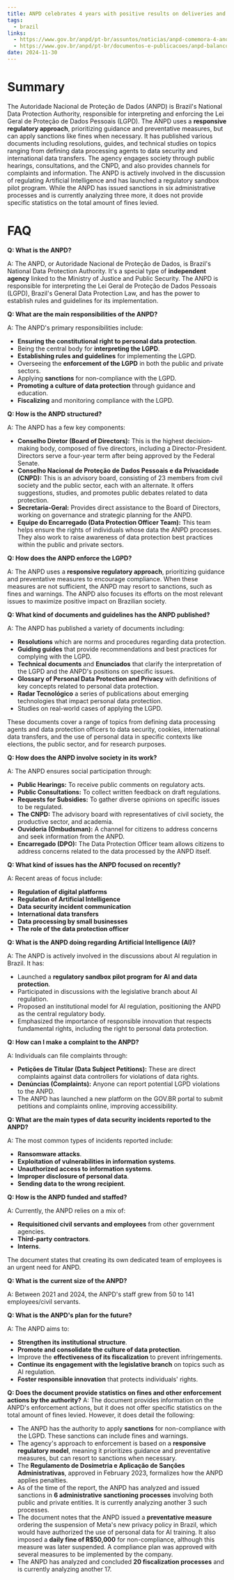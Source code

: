 ```yaml
---
title: ANPD celebrates 4 years with positive results on deliveries and promise of advances in regulation
tags:
  - brazil
links:
  - https://www.gov.br/anpd/pt-br/assuntos/noticias/anpd-comemora-4-anos-com-balanco-positivo-das-entregas-e-promessa-de-avancos-na-regulamentacao
  - https://www.gov.br/anpd/pt-br/documentos-e-publicacoes/anpd-balanco-4-anos.pdf
date: 2024-11-30
---
```

# Summary

The Autoridade Nacional de Proteção de Dados (ANPD) is Brazil's National Data Protection Authority, responsible for interpreting and enforcing the Lei Geral de Proteção de Dados Pessoais (LGPD). The ANPD uses a **responsive regulatory approach**, prioritizing guidance and preventative measures, but can apply sanctions like fines when necessary. It has published various documents including resolutions, guides, and technical studies on topics ranging from defining data processing agents to data security and international data transfers. The agency engages society through public hearings, consultations, and the CNPD, and also provides channels for complaints and information. The ANPD is actively involved in the discussion of regulating Artificial Intelligence and has launched a regulatory sandbox pilot program. While the ANPD has issued sanctions in six administrative processes and is currently analyzing three more, it does not provide specific statistics on the total amount of fines levied.

# FAQ

**Q: What is the ANPD?**

A: The ANPD, or Autoridade Nacional de Proteção de Dados, is Brazil's National Data Protection Authority. It's a special type of **independent agency** linked to the Ministry of Justice and Public Security. The ANPD is responsible for interpreting the Lei Geral de Proteção de Dados Pessoais (LGPD), Brazil's General Data Protection Law, and has the power to establish rules and guidelines for its implementation.

**Q: What are the main responsibilities of the ANPD?**

A: The ANPD's primary responsibilities include:

- **Ensuring the constitutional right to personal data protection**.
- Being the central body for **interpreting the LGPD**.
- **Establishing rules and guidelines** for implementing the LGPD.
- Overseeing the **enforcement of the LGPD** in both the public and private sectors.
- Applying **sanctions** for non-compliance with the LGPD.
- **Promoting a culture of data protection** through guidance and education.
- **Fiscalizing** and monitoring compliance with the LGPD.

**Q: How is the ANPD structured?**

A: The ANPD has a few key components:

- **Conselho Diretor (Board of Directors):** This is the highest decision-making body, composed of five directors, including a Director-President. Directors serve a four-year term after being approved by the Federal Senate.
- **Conselho Nacional de Proteção de Dados Pessoais e da Privacidade (CNPD):** This is an advisory board, consisting of 23 members from civil society and the public sector, each with an alternate. It offers suggestions, studies, and promotes public debates related to data protection.
- **Secretaria-Geral:** Provides direct assistance to the Board of Directors, working on governance and strategic planning for the ANPD.
- **Equipe do Encarregado (Data Protection Officer Team):** This team helps ensure the rights of individuals whose data the ANPD processes. They also work to raise awareness of data protection best practices within the public and private sectors.

**Q: How does the ANPD enforce the LGPD?**

A: The ANPD uses a **responsive regulatory approach**, prioritizing guidance and preventative measures to encourage compliance. When these measures are not sufficient, the ANPD may resort to sanctions, such as fines and warnings. The ANPD also focuses its efforts on the most relevant issues to maximize positive impact on Brazilian society.

**Q: What kind of documents and guidelines has the ANPD published?**

A: The ANPD has published a variety of documents including:

- **Resolutions** which are norms and procedures regarding data protection.
- **Guiding guides** that provide recommendations and best practices for complying with the LGPD.
- **Technical documents** and **Enunciados** that clarify the interpretation of the LGPD and the ANPD's positions on specific issues.
- **Glossary of Personal Data Protection and Privacy** with definitions of key concepts related to personal data protection.
- **Radar Tecnológico** a series of publications about emerging technologies that impact personal data protection.
- Studies on real-world cases of applying the LGPD.

These documents cover a range of topics from defining data processing agents and data protection officers to data security, cookies, international data transfers, and the use of personal data in specific contexts like elections, the public sector, and for research purposes.

**Q: How does the ANPD involve society in its work?**

A: The ANPD ensures social participation through:

- **Public Hearings:** To receive public comments on regulatory acts.
- **Public Consultations:** To collect written feedback on draft regulations.
- **Requests for Subsidies:** To gather diverse opinions on specific issues to be regulated.
- **The CNPD:** The advisory board with representatives of civil society, the productive sector, and academia.
- **Ouvidoria (Ombudsman):** A channel for citizens to address concerns and seek information from the ANPD.
- **Encarregado (DPO):** The Data Protection Officer team allows citizens to address concerns related to the data processed by the ANPD itself.

**Q: What kind of issues has the ANPD focused on recently?**

A: Recent areas of focus include:

- **Regulation of digital platforms**
- **Regulation of Artificial Intelligence**
- **Data security incident communication**
- **International data transfers**
- **Data processing by small businesses**
- **The role of the data protection officer**

**Q: What is the ANPD doing regarding Artificial Intelligence (AI)?**

A: The ANPD is actively involved in the discussions about AI regulation in Brazil. It has:

- Launched a **regulatory sandbox pilot program for AI and data protection**.
- Participated in discussions with the legislative branch about AI regulation.
- Proposed an institutional model for AI regulation, positioning the ANPD as the central regulatory body.
- Emphasized the importance of responsible innovation that respects fundamental rights, including the right to personal data protection.

**Q: How can I make a complaint to the ANPD?**

A: Individuals can file complaints through:

- **Petições de Titular (Data Subject Petitions):** These are direct complaints against data controllers for violations of data rights.
- **Denúncias (Complaints):** Anyone can report potential LGPD violations to the ANPD.
- The ANPD has launched a new platform on the GOV.BR portal to submit petitions and complaints online, improving accessibility.

**Q: What are the main types of data security incidents reported to the ANPD?**

A: The most common types of incidents reported include:

- **Ransomware attacks**.
- **Exploitation of vulnerabilities in information systems**.
- **Unauthorized access to information systems**.
- **Improper disclosure of personal data**.
- **Sending data to the wrong recipient**.

**Q: How is the ANPD funded and staffed?**

A: Currently, the ANPD relies on a mix of:

- **Requisitioned civil servants and employees** from other government agencies.
- **Third-party contractors**.
- **Interns**.

The document states that creating its own dedicated team of employees is an urgent need for ANPD.

**Q: What is the current size of the ANPD?**

A: Between 2021 and 2024, the ANPD's staff grew from 50 to 141 employees/civil servants.

**Q: What is the ANPD's plan for the future?**

A: The ANPD aims to:

- **Strengthen its institutional structure**.
- **Promote and consolidate the culture of data protection**.
- Improve the **effectiveness of its fiscalization** to prevent infringements.
- **Continue its engagement with the legislative branch** on topics such as AI regulation.
- **Foster responsible innovation** that protects individuals' rights.

**Q: Does the document provide statistics on fines and other enforcement actions by the authority?**
A: The document provides information on the ANPD's enforcement actions, but it does not offer specific statistics on the total amount of fines levied. However, it does detail the following:

- The ANPD has the authority to apply **sanctions** for non-compliance with the LGPD. These sanctions can include fines and warnings.
- The agency's approach to enforcement is based on a **responsive regulatory model**, meaning it prioritizes guidance and preventative measures, but can resort to sanctions when necessary.
- The **Regulamento de Dosimetria e Aplicação de Sanções Administrativas**, approved in February 2023, formalizes how the ANPD applies penalties.
- As of the time of the report, the ANPD has analyzed and issued sanctions in **6 administrative sanctioning processes** involving both public and private entities. It is currently analyzing another 3 such processes.
- The document notes that the ANPD issued a **preventative measure** ordering the suspension of Meta's new privacy policy in Brazil, which would have authorized the use of personal data for AI training. It also imposed a **daily fine of R$50,000** for non-compliance, although this measure was later suspended. A compliance plan was approved with several measures to be implemented by the company.
- The ANPD has analyzed and concluded **20 fiscalization processes** and is currently analyzing another 17.